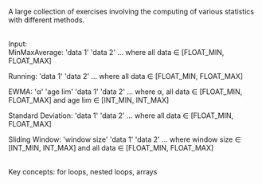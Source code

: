 A large collection of exercises involving the computing of various statistics with different methods.  
<br />

Input:  
MinMaxAverage: 'data 1' 'data 2' ... where all data ∈ [FLOAT_MIN, FLOAT_MAX]

Running: 'data 1' 'data 2' ... where all data ∈ [FLOAT_MIN, FLOAT_MAX]

EWMA: 'α' 'age lim' 'data 1' 'data 2' ... where α, all data ∈ [FLOAT_MIN, FLOAT_MAX] and age lim ∈ [INT_MIN, INT_MAX]

Standard Deviation: 'data 1' 'data 2' ... where all data ∈ [FLOAT_MIN, FLOAT_MAX]

Sliding Window: 'window size' 'data 1' 'data 2' ... where window size ∈ [INT_MIN, INT_MAX] and all data ∈ [FLOAT_MIN, FLOAT_MAX]

<br />
Key concepts: for loops, nested loops, arrays
